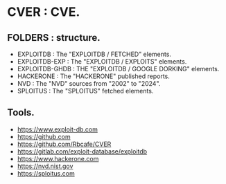 # CVER : CVE.

## FOLDERS : structure.

- EXPLOITDB : The "EXPLOITDB / FETCHED" elements.
- EXPLOITDB-EXP : The "EXPLOITDB / EXPLOITS" elements.
- EXPLOITDB-GHDB : THE "EXPLOITDB / GOOGLE DORKING" elements.
- HACKERONE : The "HACKERONE" published reports.
- NVD : The "NVD" sources from "2002" to "2024".
- SPLOITUS : The "SPLOITUS" fetched elements.

## Tools.

- https://www.exploit-db.com
- https://github.com
- https://github.com/Rbcafe/CVER
- https://gitlab.com/exploit-database/exploitdb
- https://www.hackerone.com
- https://nvd.nist.gov
- https://sploitus.com
